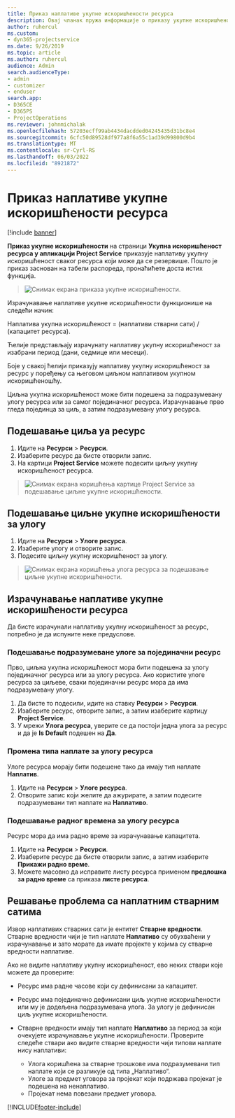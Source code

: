 ```yaml
---
title: Приказ наплативе укупне искоришћености ресурса
description: Овај чланак пружа информације о приказу укупне искоришћености ресурса.
author: ruhercul
ms.custom:
- dyn365-projectservice
ms.date: 9/26/2019
ms.topic: article
ms.author: ruhercul
audience: Admin
search.audienceType:
- admin
- customizer
- enduser
search.app:
- D365CE
- D365PS
- ProjectOperations
ms.reviewer: johnmichalak
ms.openlocfilehash: 57203ecff99ab4434dacdded04245435d31bc8e4
ms.sourcegitcommit: 6cfc50d89528df977a8f6a55c1ad39d99800d9b4
ms.translationtype: MT
ms.contentlocale: sr-Cyrl-RS
ms.lasthandoff: 06/03/2022
ms.locfileid: "8921872"
---
```

# <a name="view-chargeable-utilization-for-resources"></a>Приказ наплативе укупне искоришћености ресурса

[!include [banner](../includes/psa-now-project-operations.md)]
 
**Приказ укупне искоришћености** на страници **Укупна искоришћеност ресурса у апликацији Project Service** приказује наплативу укупну искоришћеност сваког ресурса који може да се резервише. Пошто је приказ заснован на табели распореда, пронаћићете доста истих функција.

> ![Снимак екрана приказа укупне искоришћености.](media/FAQ-utilization-1.png)
 

Израчунавање наплативе укупне искоришћености функционише на следећи начин:

   Наплатива укупна искоришћеност = (наплативи стварни сати) / (капацитет ресурса).

Ћелије представљају израчунату наплативу укупну искоришћеност за изабрани период (дани, седмице или месеци).

Боје у свакој ћелији приказују наплативу укупну искоришћеност за ресурс у поређењу са његовом циљном наплативом укупном искоришћеношћу. 

Циљна укупна искоришћеност може бити подешена за подразумевану улогу ресурса или за самог појединачног ресурса. Израчунавање прво гледа појединца за циљ, а затим подразумевану улогу ресурса.

## <a name="set-target-on-a-resource"></a>Подешавање циља уа ресурс

1. Идите на **Ресурси** \> **Ресурси**. 
2. Изаберите ресурс да бисте отворили запис. 
3. На картици **Project Service** можете подесити циљну укупну искоришћеност ресурса.

> ![Снимак екрана коришћења картице Project Service за подешавање циљне укупне искоришћености.](media/FAQ-utilization-2.png)
 
## <a name="set-target-utilization-on-a-role"></a>Подешавање циљне укупне искоришћености за улогу

1. Идите на **Ресурси** \> **Улоге ресурса**. 
2. Изаберите улогу и отворите запис. 
3. Подесите циљну укупну искоришћеност за улогу.

> ![Снимак екрана коришћења улога ресурса за подешавање циљне укупне искоришћености.](media/FAQ-utilization-3.png)
 
## <a name="calculate-chargeable-utilization-for-a-resource"></a>Израчунавање наплативе укупне искоришћености ресурса

Да бисте израчунали наплативу укупну искоришћеност за ресурс, потребно је да испуните неке предуслове. 

### <a name="set-default-role-for-individual-resource"></a>Подешавање подразумеване улоге за појединачни ресурс

Прво, циљна укупна искоришћеност мора бити подешена за улогу појединачног ресурса или за улогу ресурса. Ако користите улоге ресурса за циљеве, сваки појединачни ресурс мора да има подразумевану улогу. 

1. Да бисте то подесили, идите на ставку **Ресурси** \> **Ресурси**. 
2. Изаберите ресурс, отворите запис, а затим изаберите картицу **Project Service**. 
3. У мрежи **Улога ресурса**, уверите се да постоји једна улога за ресурс и да је **Is Default** подешен на **Да**.
 
### <a name="change-billing-type-for-resource-role"></a>Промена типа наплате за улогу ресурса

Улоге ресурса морају бити подешене тако да имају тип наплате **Наплатив**. 

1. Идите на **Ресурси** \> **Улоге ресурса**. 
2. Отворите запис који желите да ажурирате, а затим подесите подразумевани тип наплате на **Наплативо**.

### <a name="set-working-hours-for-resource-role"></a>Подешавање радног времена за улогу ресурса
 
Ресурс мора да има радно време за израчунавање капацитета. 

1. Идите на **Ресурси** \> **Ресурси**. 
2. Изаберите ресурс да бисте отворили запис, а затим изаберите **Прикажи радно време**. 
3. Можете масовно да исправите листу ресурса применом **предлошка за радно време** са приказа **листе ресурса**.

## <a name="troubleshooting-chargeable-actual-hours"></a>Решавање проблема са наплатним стварним сатима

Извор наплативих стварних сати је ентитет **Стварне вредности**. Стварне вредности чији је тип наплате **Наплативо** су обухваћени у израчунавање и зато морате да имате пројекте у којима су стварне вредности наплативе.

Ако не видите наплативу укупну искоришћеност, ево неких ствари које можете да проверите:

- Ресурс има радне часове који су дефинисани за капацитет.
- Ресурс има појединачно дефинисани циљ укупне искоришћености или му је додељена подразумевана улога. За улогу је дефинисан циљ укупне искоришћености.
- Стварне вредности имају тип наплате **Наплативо** за период за који очекујете израчунавање укупне искоришћености. Проверите следеће ствари ако видите стварне вредности чији типови наплате нису наплативи:

  - Улога коришћена за стварне трошкове има подразумевани тип наплате који се разликује од типа „Наплативо“.
  - Улоге за предмет уговора за пројекат који подржава пројекат је подешена на ненаплативо.
  - Пројекат нема повезани предмет уговора.



[!INCLUDE[footer-include](../includes/footer-banner.md)]
